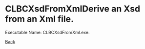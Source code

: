 
# CLBCXsdFromXmlDerive an Xsd from an Xml file.
          
Executable Name: CLBCXsdFromXml.exe.

<a href="../../README.md">Back</a>
